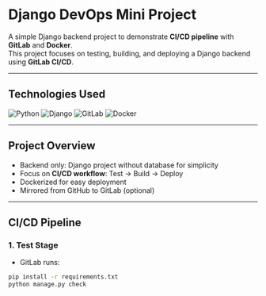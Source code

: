 # Django DevOps Mini Project

A simple Django backend project to demonstrate **CI/CD pipeline** with **GitLab** and **Docker**.  
This project focuses on testing, building, and deploying a Django backend using **GitLab CI/CD**.

---

## Technologies Used

![Python](https://img.shields.io/badge/Python-3.11-blue?logo=python&logoColor=white)
![Django](https://img.shields.io/badge/Django-4-green?logo=django&logoColor=white)
![GitLab](https://img.shields.io/badge/GitLab-DevOps-orange?logo=gitlab&logoColor=white)
![Docker](https://img.shields.io/badge/Docker-Container-blue?logo=docker&logoColor=white)

---

## Project Overview

- Backend only: Django project without database for simplicity  
- Focus on **CI/CD workflow**: Test → Build → Deploy  
- Dockerized for easy deployment  
- Mirrored from GitHub to GitLab (optional)  

---

## CI/CD Pipeline

### 1. Test Stage

- GitLab runs:

```bash
pip install -r requirements.txt
python manage.py check


